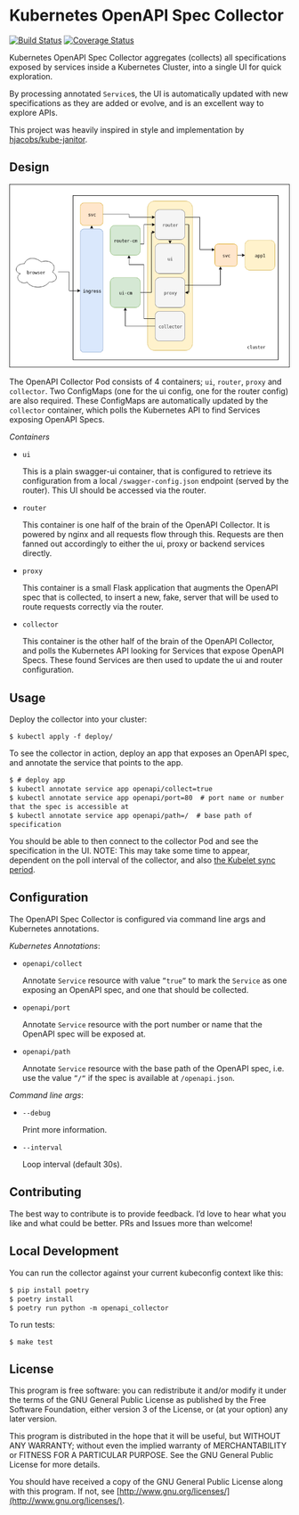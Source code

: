 # Kubernetes OpenAPI Spec Collector

[![Build Status](https://travis-ci.org/dlmiddlecote/openapi-collector.svg?branch=master)](https://travis-ci.org/dlmiddlecote/openapi-collector)
[![Coverage Status](https://coveralls.io/repos/github/dlmiddlecote/openapi-collector/badge.svg?branch=master)](https://coveralls.io/github/dlmiddlecote/openapi-collector?branch=master)

Kubernetes OpenAPI Spec Collector aggregates (collects) all specifications exposed by services inside a Kubernetes Cluster, into a single UI for quick exploration.

By processing annotated `Service`s, the UI is automatically updated with new specifications as they are added or evolve, and is an excellent way to explore APIs.

This project was heavily inspired in style and implementation by [hjacobs/kube-janitor](https://github.com/hjacobs/kube-janitor).

## Design

![Architecture Diagram](docs/architecture-diagram.png)

The OpenAPI Collector Pod consists of 4 containers; `ui`, `router`, `proxy` and `collector`. Two ConfigMaps (one for the ui config, one for the router config) are also required. These ConfigMaps are automatically updated by the `collector` container, which polls the Kubernetes API to find Services exposing OpenAPI Specs.

*Containers*

- `ui`

	This is a plain swagger-ui container, that is configured to retrieve its configuration from a local `/swagger-config.json` endpoint (served by the router). This UI should be accessed via the router.

- `router`

	This container is one half of the brain of the OpenAPI Collector. It is powered by nginx and all requests flow through this. Requests are then fanned out accordingly to either the ui, proxy or backend services directly.

- `proxy`

	This container is a small Flask application that augments the OpenAPI spec that is collected, to insert a new, fake, server that will be used to route requests correctly via the router.

- `collector`

	This container is the other half of the brain of the OpenAPI Collector, and polls the Kubernetes API looking for Services that expose OpenAPI Specs. These found Services are then used to update the ui and router configuration.

## Usage

Deploy the collector into your cluster:
```
$ kubectl apply -f deploy/
```

To see the collector in action, deploy an app that exposes an OpenAPI spec, and annotate the service that points to the app. 
```
$ # deploy app
$ kubectl annotate service app openapi/collect=true
$ kubectl annotate service app openapi/port=80  # port name or number that the spec is accessible at
$ kubectl annotate service app openapi/path=/  # base path of specification
```

You should be able to then connect to the collector Pod and see the specification in the UI. NOTE: This may take some time to appear, dependent on the poll interval of the collector, and also [the Kubelet sync period](https://kubernetes.io/docs/tasks/configure-pod-container/configure-pod-configmap/#mounted-configmaps-are-updated-automatically).

## Configuration

The OpenAPI Spec Collector is configured via command line args and Kubernetes annotations.

*Kubernetes Annotations*:

- `openapi/collect`

	Annotate `Service` resource with value `”true”`  to mark the `Service` as one exposing an OpenAPI spec, and one that should be collected. 

- `openapi/port`
	
	Annotate `Service` resource with the port number or name that the OpenAPI spec will be exposed at.

- `openapi/path`
	
	Annotate `Service` resource with the base path of the OpenAPI spec, i.e. use the value `”/“` if the spec is available at `/openapi.json`.

*Command line args*:

- `--debug`
	
	Print more information.

- `--interval`
	
	Loop interval (default 30s).

## Contributing

The best way to contribute is to provide feedback. I’d love to hear what you like and what could be better. PRs and Issues more than welcome!

## Local Development

You can run the collector against your current kubeconfig context like this:
```
$ pip install poetry
$ poetry install
$ poetry run python -m openapi_collector
```

To run tests:
```
$ make test
```

## License

This program is free software: you can redistribute it and/or modify it under the terms of the GNU General Public License as published by the Free Software Foundation, either version 3 of the License, or (at your option) any later version.

This program is distributed in the hope that it will be useful, but WITHOUT ANY WARRANTY; without even the implied warranty of MERCHANTABILITY or FITNESS FOR A PARTICULAR PURPOSE. See the GNU General Public License for more details.

You should have received a copy of the GNU General Public License along with this program. If not, see [http://www.gnu.org/licenses/](http://www.gnu.org/licenses/).
